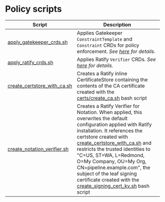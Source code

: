 # Policy scripts

| Script                                                     | Description                                                                                                                                                                                                                                                                                                                                                                                                                                                                                        |
|------------------------------------------------------------|----------------------------------------------------------------------------------------------------------------------------------------------------------------------------------------------------------------------------------------------------------------------------------------------------------------------------------------------------------------------------------------------------------------------------------------------------------------------------------------------------|
| [apply_gatekeeper_crds.sh](apply_gatekeeper_crds.sh)       | Applies Gatekeeper `ConstraintTemplate` and `Constraint` CRDs for policy enforcement. _See [here](../../policy/gatekeeper/README.md) for details._                                                                                                                                                                                                                                                                                                                                                 |
| [apply_ratify_crds.sh](apply_ratify_crds.sh)               | Applies Ratify `Verifier` CRDs. _See [here](../../policy/ratify/README.md) for details._                                                                                                                                                                                                                                                                                                                                                                                                           |
| [create_certstore_with_ca.sh](create_certstore_with_ca.sh) | Creates a Ratify inline CertificateStore containing the contents of the CA certificate created with the [certs/create_ca.sh](../certs/create_ca.sh) bash script                                                                                                                                                                                                                                                                                                                                    |
| [create_notation_verifier.sh](create_notation_verifier.sh) | Creates a Ratify Verifier for Notation. When applied, this overwrites the default configuration applied with Ratify installation. It references the certstore created with [create_certstore_with_ca.sh](create_certstore_with_ca.sh) and restricts the trusted identities to "C=US, ST=WA, L=Redmond, O=My Company, OU=My Org, CN=pipeline.example.com", the subject of the leaf signing certificate created with the [create_signing_cert_kv.sh](../certs/create_signing_cert_kv.sh) bash script |

